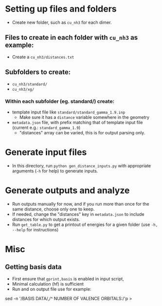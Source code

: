 # Setting up files and folders

* Create new folder, such as `cu_nh3` for each dimer. 

## Files to create in each folder with `cu_nh3` as example:
* Create a `cu_nh3/distances.txt`

## Subfolders to create:
   * `cu_nh3/standard/`
   * `cu_nh3/xg/`

### Within each subfolder (eg. standard/) create:
* template input file like `standard/standard_gamma_1.9.inp`
   * Make sure it has a `distance` variable somewhere in the geometry
* `metadata.json` file, with prefix matching that of template input file (current e.g.: `standard_gamma_1.9`)
    - "distances" array can be varied, this is for output parsing only.

# Generate input files
* In this directory, run `python gen_distance_inputs.py` with appropriate arguments (`-h` for help) to generate inputs.

# Generate outputs and analyze
* Run outputs manually for now, and if you run more than once for the same distance, choose only one to keep.
* If needed, change the "distances" key in `metadata.json` to include distances for which output exists.
* Run `get_table.py` to get a printout of energies for a given folder (use `-h, --help` for instructions)

# Misc

## Getting basis data

* First ensure that `gprint,basis` is enabled in input script, 
* Minimal calculation (hf) is sufficient
* Run and on output file use for example:

sed -n '/BASIS DATA/,/^ NUMBER OF VALENCE ORBITALS:/'p <outfile> > <datfile>

